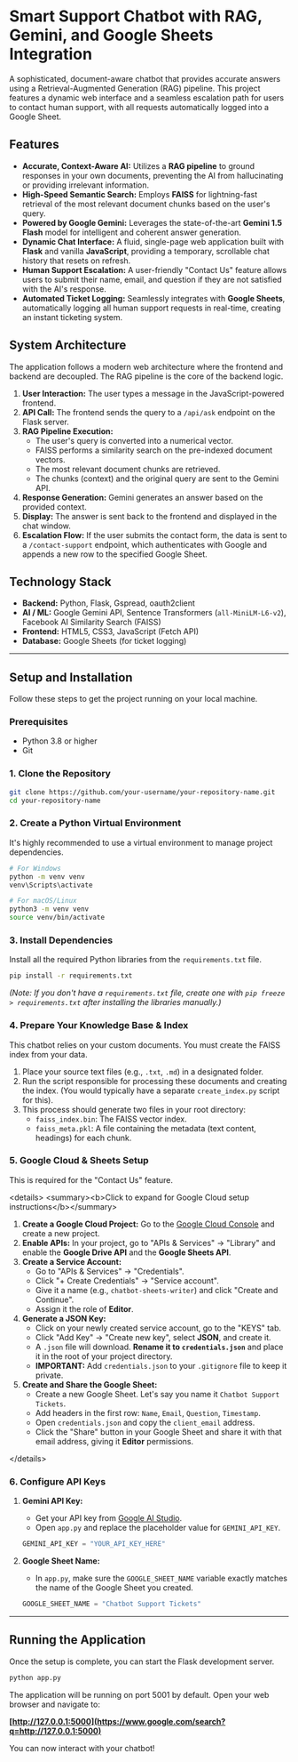 # Smart Support Chatbot with RAG, Gemini, and Google Sheets Integration

A sophisticated, document-aware chatbot that provides accurate answers using a Retrieval-Augmented Generation (RAG) pipeline. This project features a dynamic web interface and a seamless escalation path for users to contact human support, with all requests automatically logged into a Google Sheet.

## Features

  * **Accurate, Context-Aware AI:** Utilizes a **RAG pipeline** to ground responses in your own documents, preventing the AI from hallucinating or providing irrelevant information.
  * **High-Speed Semantic Search:** Employs **FAISS** for lightning-fast retrieval of the most relevant document chunks based on the user's query.
  * **Powered by Google Gemini:** Leverages the state-of-the-art **Gemini 1.5 Flash** model for intelligent and coherent answer generation.
  * **Dynamic Chat Interface:** A fluid, single-page web application built with **Flask** and vanilla **JavaScript**, providing a temporary, scrollable chat history that resets on refresh.
  * **Human Support Escalation:** A user-friendly "Contact Us" feature allows users to submit their name, email, and question if they are not satisfied with the AI's response.
  * **Automated Ticket Logging:** Seamlessly integrates with **Google Sheets**, automatically logging all human support requests in real-time, creating an instant ticketing system.

## System Architecture

The application follows a modern web architecture where the frontend and backend are decoupled. The RAG pipeline is the core of the backend logic.

1.  **User Interaction:** The user types a message in the JavaScript-powered frontend.
2.  **API Call:** The frontend sends the query to a `/api/ask` endpoint on the Flask server.
3.  **RAG Pipeline Execution:**
      * The user's query is converted into a numerical vector.
      * FAISS performs a similarity search on the pre-indexed document vectors.
      * The most relevant document chunks are retrieved.
      * The chunks (context) and the original query are sent to the Gemini API.
4.  **Response Generation:** Gemini generates an answer based on the provided context.
5.  **Display:** The answer is sent back to the frontend and displayed in the chat window.
6.  **Escalation Flow:** If the user submits the contact form, the data is sent to a `/contact-support` endpoint, which authenticates with Google and appends a new row to the specified Google Sheet.

## Technology Stack

  * **Backend:** Python, Flask, Gspread, oauth2client
  * **AI / ML:** Google Gemini API, Sentence Transformers (`all-MiniLM-L6-v2`), Facebook AI Similarity Search (FAISS)
  * **Frontend:** HTML5, CSS3, JavaScript (Fetch API)
  * **Database:** Google Sheets (for ticket logging)

-----

## Setup and Installation

Follow these steps to get the project running on your local machine.

### Prerequisites

  * Python 3.8 or higher
  * Git

### 1\. Clone the Repository

```bash
git clone https://github.com/your-username/your-repository-name.git
cd your-repository-name
```

### 2\. Create a Python Virtual Environment

It's highly recommended to use a virtual environment to manage project dependencies.

```bash
# For Windows
python -m venv venv
venv\Scripts\activate

# For macOS/Linux
python3 -m venv venv
source venv/bin/activate
```

### 3\. Install Dependencies

Install all the required Python libraries from the `requirements.txt` file.

```bash
pip install -r requirements.txt
```

*(Note: If you don't have a `requirements.txt` file, create one with `pip freeze > requirements.txt` after installing the libraries manually.)*

### 4\. Prepare Your Knowledge Base & Index

This chatbot relies on your custom documents. You must create the FAISS index from your data.

1.  Place your source text files (e.g., `.txt`, `.md`) in a designated folder.
2.  Run the script responsible for processing these documents and creating the index. (You would typically have a separate `create_index.py` script for this).
3.  This process should generate two files in your root directory:
      * `faiss_index.bin`: The FAISS vector index.
      * `faiss_meta.pkl`: A file containing the metadata (text content, headings) for each chunk.

### 5\. Google Cloud & Sheets Setup

This is required for the "Contact Us" feature.

\<details\>
\<summary\>\<b\>Click to expand for Google Cloud setup instructions\</b\>\</summary\>

1.  **Create a Google Cloud Project:** Go to the [Google Cloud Console](https://console.cloud.google.com/) and create a new project.
2.  **Enable APIs:** In your project, go to "APIs & Services" -\> "Library" and enable the **Google Drive API** and the **Google Sheets API**.
3.  **Create a Service Account:**
      * Go to "APIs & Services" -\> "Credentials".
      * Click "+ Create Credentials" -\> "Service account".
      * Give it a name (e.g., `chatbot-sheets-writer`) and click "Create and Continue".
      * Assign it the role of **Editor**.
4.  **Generate a JSON Key:**
      * Click on your newly created service account, go to the "KEYS" tab.
      * Click "Add Key" -\> "Create new key", select **JSON**, and create it.
      * A `.json` file will download. **Rename it to `credentials.json`** and place it in the root of your project directory.
      * **IMPORTANT:** Add `credentials.json` to your `.gitignore` file to keep it private.
5.  **Create and Share the Google Sheet:**
      * Create a new Google Sheet. Let's say you name it `Chatbot Support Tickets`.
      * Add headers in the first row: `Name`, `Email`, `Question`, `Timestamp`.
      * Open `credentials.json` and copy the `client_email` address.
      * Click the "Share" button in your Google Sheet and share it with that email address, giving it **Editor** permissions.

\</details\>

### 6\. Configure API Keys

1.  **Gemini API Key:**

      * Get your API key from [Google AI Studio](https://aistudio.google.com/app/apikey).
      * Open `app.py` and replace the placeholder value for `GEMINI_API_KEY`.

    <!-- end list -->

    ```python
    GEMINI_API_KEY = "YOUR_API_KEY_HERE"
    ```

2.  **Google Sheet Name:**

      * In `app.py`, make sure the `GOOGLE_SHEET_NAME` variable exactly matches the name of the Google Sheet you created.

    <!-- end list -->

    ```python
    GOOGLE_SHEET_NAME = "Chatbot Support Tickets"
    ```

-----

## Running the Application

Once the setup is complete, you can start the Flask development server.

```bash
python app.py
```

The application will be running on port 5001 by default. Open your web browser and navigate to:

**[http://127.0.0.1:5000](https://www.google.com/search?q=http://127.0.0.1:5000)**

You can now interact with your chatbot\!